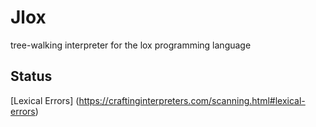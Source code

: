 # Jlox
tree-walking interpreter for the lox programming language

## Status
[Lexical Errors] (https://craftinginterpreters.com/scanning.html#lexical-errors)

